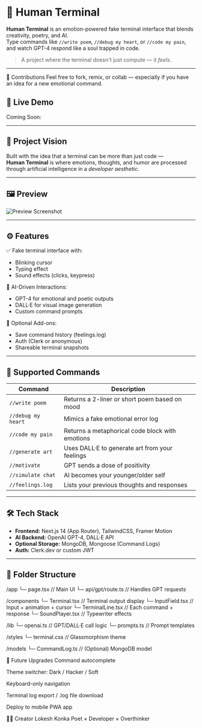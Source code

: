 # 🧠 Human Terminal

**Human Terminal** is an emotion-powered fake terminal interface that blends creativity, poetry, and AI.  
Type commands like `//write poem`, `//debug my heart`, or `//code my pain`, and watch GPT-4 respond like a soul trapped in code.

> A project where the terminal doesn't just compute — it *feels*.

---
🤝 Contributions
Feel free to fork, remix, or collab — especially if you have an idea for a new emotional command.

## 🌌 Live Demo

Coming Soon:

---

## 🎯 Project Vision

Built with the idea that a terminal can be more than just code —  
**Human Terminal** is where emotions, thoughts, and humor are processed through artificial intelligence in a *developer aesthetic*.

---

## 🖼️ Preview

![Preview Screenshot](./public/demo.png)

---

## ⚙️ Features

✅ Fake terminal interface with:
- Blinking cursor
- Typing effect
- Sound effects (clicks, keypress)

🤖 AI-Driven Interactions:
- GPT-4 for emotional and poetic outputs
- DALL·E for visual image generation
- Custom command prompts

💾 Optional Add-ons:
- Save command history (feelings.log)
- Auth (Clerk or anonymous)
- Shareable terminal snapshots

---

## 🔡 Supported Commands

| Command            | Description                                         |
|--------------------|-----------------------------------------------------|
| `//write poem`     | Returns a 2-liner or short poem based on mood       |
| `//debug my heart` | Mimics a fake emotional error log                   |
| `//code my pain`   | Returns a metaphorical code block with emotions     |
| `//generate art`   | Uses DALL·E to generate art from your feelings      |
| `//motivate`       | GPT sends a dose of positivity                      |
| `//simulate chat`  | AI becomes your younger/older self                  |
| `//feelings.log`   | Lists your previous thoughts and responses          |

---

## 🛠 Tech Stack

- **Frontend:** Next.js 14 (App Router), TailwindCSS, Framer Motion
- **AI Backend:** OpenAI GPT-4, DALL·E API
- **Optional Storage:** MongoDB, Mongoose (Command Logs)
- **Auth:** Clerk.dev or custom JWT

---

## 🧠 Folder Structure

/app
└─ page.tsx // Main UI
└─ api/gpt/route.ts // Handles GPT requests

/components
└─ Terminal.tsx // Terminal output display
└─ InputField.tsx // Input + animation + cursor
└─ TerminalLine.tsx // Each command + response
└─ SoundPlayer.tsx // Typewriter effects

/lib
└─ openai.ts // GPT/DALL·E call logic
└─ prompts.ts // Prompt templates

/styles
└─ terminal.css // Glassmorphism theme

/models
└─ CommandLog.ts // (Optional) MongoDB model



🔮 Future Upgrades
 Command autocomplete

 Theme switcher: Dark / Hacker / Soft

 Keyboard-only navigation

 Terminal log export / .log file download

 Deploy to mobile PWA app




🧑‍💻 Creator
Lokesh Konka
Poet × Developer × Overthinker
